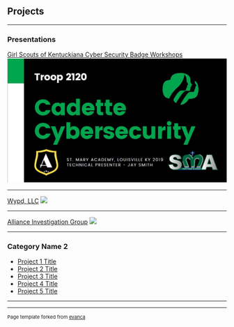 ## Projects

---

### Presentations

[Girl Scouts of Kentuckiana Cyber Security Badge Workshops](/pdf/sample_presentation.pdf)
<img src="images/cadettethumb.jpg?raw=true"/>

---
[Wypd, LLC](http://example.com/)
<img src="images/dummy_thumbnail.jpg?raw=true"/>

---

[Alliance Investigation Group](/sample_page)
<img src="images/dummy_thumbnail.jpg?raw=true"/>

---

### Category Name 2

- [Project 1 Title](http://example.com/)
- [Project 2 Title](http://example.com/)
- [Project 3 Title](http://example.com/)
- [Project 4 Title](http://example.com/)
- [Project 5 Title](http://example.com/)

---




---
<p style="font-size:11px">Page template forked from <a href="https://github.com/evanca/quick-portfolio">evanca</a></p>
<!-- Remove above link if you don't want to attibute -->
